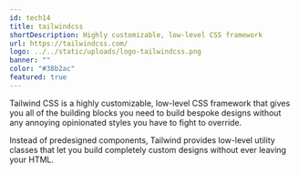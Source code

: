 ```yaml
---
id: tech14
title: tailwindcss
shortDescription: Highly customizable, low-level CSS framework
url: https://tailwindcss.com/
logo: ../../static/uploads/logo-tailwindcss.png
banner: ""
color: "#38b2ac"
featured: true
---
```

Tailwind CSS is a highly customizable, low-level CSS framework that gives you all of the building blocks you need to build bespoke designs without any annoying opinionated styles you have to fight to override.

Instead of predesigned components, Tailwind provides low-level utility classes that let you build completely custom designs without ever leaving your HTML.